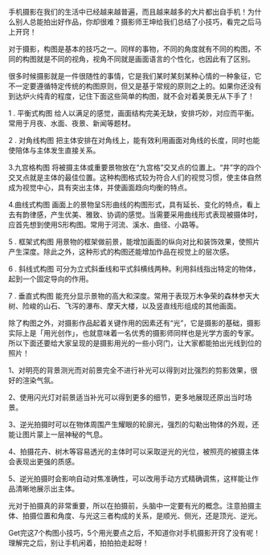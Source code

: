 
手机摄影在我们的生活中已经越来越普遍，而且越来越多的大片都出自手机！为什么别人总能拍出好作品，你却很难？摄影师王坤给我们总结了小技巧，看完之后马上开窍！

对于摄影，构图是基本的技巧之一。同样的事物，不同的角度就有不同的构图，不同的构图就是不同的视角，视角不同就是画面语言的个性化，也因此有了区别。

很多时候摄影就是一件很随性的事情，它是我们某时某刻某种心情的一种象征，它不一定要遵循特定传统的构图原则，但又是基于常规的原则之上的。如果你还没有到达炉火纯青的程度，记住下面这些简单的构图，就不会对着美景无从下手了！

1 . 平衡式构图
给人以满足的感觉，画面结构完美无缺，安排巧妙，对应而平衡。常用于月夜、水面、夜景、新闻等题材。


2 . 对角线构图
把主体安排在对角线上，能有效利用画面对角线的长度，同时也能使陪体与主体发生直接关系。

3.九宫格构图
将被摄主体或重要景物放在“九宫格”交叉点的位置上。“井”字的四个交叉点就是主体的最佳位置。这种构图格式较为符合人们的视觉习惯，使主体自然成为视觉中心，具有突出主体，并使画面趋向均衡的特点。


4.曲线式构图
画面上的景物呈S形曲线的构图形式，具有延长、变化的特点，看上去有韵律感，产生优美、雅致、协调的感觉。当需要采用曲线形式表现被摄体时，应首先想到使用S形构图。常用于河流、溪水、曲径、小路等。

5 . 框架式构图
用景物的框架做前景，能增加画面的纵向对比和装饰效果，使照片产生深度。除此之外，这种形式的构图还能增加作品在视觉上的层次感。

 

6 . 斜线式构图
可分为立式斜垂线和平式斜横线两种。利用斜线指出特定的物体，起到一个固定导向的作用。


7 . 垂直式构图
能充分显示景物的高大和深度。常用于表现万木争荣的森林参天大树、险峻的山石、飞泻的瀑布、摩天大楼，以及竖直线形组成的其他画面。

除了构图之外，对摄影作品起着关键作用的因素还有“光”，它是摄影的基础，摄影实际上是「用光创作」，也就意味着一名优秀的摄影师同样也是光学方面的专家。所以下面还要给大家呈现的是摄影用光的一些小窍门，让大家都能拍出光线到位的照片！

1、对明亮的背景测光而对前景完全不进行补光可以得到对比强烈的剪影效果，很好的渲染气氛。

2、使用闪光灯对前景适当补光可以得到更多的细节，更多地展现还原出当时场景。

3、逆光拍摄时可以在物体周围产生耀眼的轮廓光，强烈的勾勒出物体的外观，还能让图片蒙上一层神秘的气息。

4、拍摄花卉、树木等容易透光的主体时可以采取逆光的光位，被照亮的被摄主体会表现出更强的质感。

5、逆光拍摄时会影响自动对焦准确性，可以改用手动方式精确调焦，这样能让作品清晰地展示出主体。


光对于拍摄真的非常重要，所以在拍摄前，头脑中一定要有光的概念。注意拍摄主体、拍摄位置和角度、与光这三者构成的关系，是顺光、侧光，还是顶光、逆光。



Get完这7个构图小技巧，5个用光要点之后，不知道你对手机摄影开窍了没有呢！理解完之后，别让手机闲着，拍拍拍走起呀！